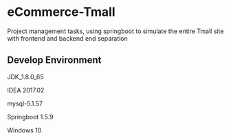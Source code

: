 # eCommerce-Tmall
Project management tasks, using springboot to simulate the entire Tmall site with frontend and backend end separation


## Develop Environment

JDK_1.8.0_65

IDEA 2017.02

mysql-5.1.57

Springboot 1.5.9

Windows 10

